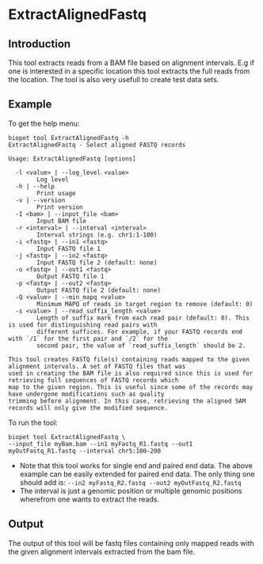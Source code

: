 # ExtractAlignedFastq

## Introduction
This tool extracts reads from a BAM file based on alignment intervals.
E.g if one is interested in a specific location this tool extracts the full reads from the location.
The tool is also very usefull to create test data sets.


## Example
To get the help menu:
~~~
biopet tool ExtractAlignedFastq -h
ExtractAlignedFastq - Select aligned FASTQ records
      
Usage: ExtractAlignedFastq [options]

  -l <value> | --log_level <value>
        Log level
  -h | --help
        Print usage
  -v | --version
        Print version
  -I <bam> | --input_file <bam>
        Input BAM file
  -r <interval> | --interval <interval>
        Interval strings (e.g. chr1:1-100)
  -i <fastq> | --in1 <fastq>
        Input FASTQ file 1
  -j <fastq> | --in2 <fastq>
        Input FASTQ file 2 (default: none)
  -o <fastq> | --out1 <fastq>
        Output FASTQ file 1
  -p <fastq> | --out2 <fastq>
        Output FASTQ file 2 (default: none)
  -Q <value> | --min_mapq <value>
        Minimum MAPQ of reads in target region to remove (default: 0)
  -s <value> | --read_suffix_length <value>
        Length of suffix mark from each read pair (default: 0). This is used for distinguishing read pairs with
        different suffices. For example, if your FASTQ records end with `/1` for the first pair and `/2` for the
        second pair, the value of `read_suffix_length` should be 2.

This tool creates FASTQ file(s) containing reads mapped to the given alignment intervals. A set of FASTQ files that was
used in creating the BAM file is also required since this is used for retrieving full sequences of FASTQ records which
map to the given region. This is useful since some of the records may have undergone modifications such as quality
trimming before alignment. In this case, retrieving the aligned SAM records will only give the modified sequence.
~~~

To run the tool:
~~~
biopet tool ExtractAlignedFastq \
--input_file myBam.bam --in1 myFastq_R1.fastq --out1 myOutFastq_R1.fastq --interval chr5:100-200
~~~
* Note that this tool works for single end and paired end data. The above example can be easily extended for paired end data.
The only thing one should add is: `--in2 myFastq_R2.fastq --out2 myOutFastq_R2.fastq`
* The interval is just a genomic position or multiple genomic positions wherefrom one wants to extract the reads.


## Output
The output of this tool will be fastq files containing only mapped reads with the given alignment intervals extracted from the bam file.